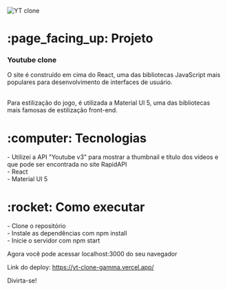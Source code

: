 
![YT clone](https://user-images.githubusercontent.com/115239333/225334189-ab8ae746-5eb0-4891-9720-5b4967eab670.png)

<h1> :page_facing_up: Projeto</h1>
<h3>Youtube clone</h3> 
O site é construído em cima do React, uma das bibliotecas JavaScript mais populares para desenvolvimento de interfaces de usuário.</br></br>

Para estilização do jogo, é utilizada a Material UI 5, uma das bibliotecas mais famosas de estilização front-end.

<h1> :computer: Tecnologias</h1>
- Utilizei a API "Youtube v3" para mostrar a thumbnail e título dos vídeos e que pode ser encontrada no site RapidAPI </br>
- React </br>
- Material UI 5 </br>

<h1> :rocket: Como executar</h1>
- Clone o repositório </br>
- Instale as dependências com npm install </br>
- Inicie o servidor com npm start  </br>

Agora você pode acessar localhost:3000 do seu navegador

Link do deploy: https://yt-clone-gamma.vercel.app/</br>

Divirta-se!

